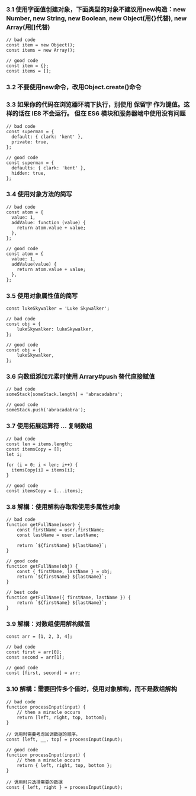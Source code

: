 ### 3.1 使用字面值创建对象，下面类型的对象不建议用new构造：new Number, new String, new Boolean, new Object(用{}代替), new Array(用[]代替)
```
// bad code
const item = new Object();
const items = new Array();

// good code
const item = {};
const items = [];
```

### 3.2 不要使用new命令，改用Object.create()命令

### 3.3 如果你的代码在浏览器环境下执行，别使用 保留字 作为键值。这样的话在 IE8 不会运行。 但在 ES6 模块和服务器端中使用没有问题
```
// bad code
const superman = {
  default: { clark: 'kent' },
  private: true,
};

// good code
const superman = {
  defaults: { clark: 'kent' },
  hidden: true,
};
```

### 3.4 使用对象方法的简写
```
// bad code
const atom = {
  value: 1,
  addValue: function (value) {
    return atom.value + value;
  },
};

// good code
const atom = {
  value: 1,
  addValue(value) {
    return atom.value + value;
  },
};
```

### 3.5 使用对象属性值的简写
```
const lukeSkywalker = 'Luke Skywalker';

// bad code
const obj = {
    lukeSkywalker: lukeSkywalker,
};

// good code
const obj = {
    lukeSkywalker,
};
```

### 3.6 向数组添加元素时使用 Arrary#push 替代直接赋值
```
// bad code
someStack[someStack.length] = 'abracadabra';

// good code
someStack.push('abracadabra');
```

### 3.7 使用拓展运算符 ... 复制数组
```
// bad code
const len = items.length;
const itemsCopy = [];
let i;

for (i = 0; i < len; i++) {
  itemsCopy[i] = items[i];
}

// good code
const itemsCopy = [...items];
```

### 3.8 解構：使用解构存取和使用多属性对象
```
// bad code
function getFullName(user) {
    const firstName = user.firstName;
    const lastName = user.lastName;

    return `${firstName} ${lastName}`;
}

// good code
function getFullName(obj) {
    const { firstName, lastName } = obj;
    return `${firstName} ${lastName}`;
}

// best code
function getFullName({ firstName, lastName }) {
    return `${firstName} ${lastName}`;
}
```

### 3.9 解構：对数组使用解构赋值
```
const arr = [1, 2, 3, 4];

// bad code
const first = arr[0];
const second = arr[1];

// good code
const [first, second] = arr;
```

### 3.10 解構：需要回传多个值时，使用对象解构，而不是数组解构
```
// bad code
function processInput(input) {
    // then a miracle occurs
    return [left, right, top, bottom];
}

// 调用时需要考虑回调数据的顺序。
const [left, __, top] = processInput(input);

// good code
function processInput(input) {
    // then a miracle occurs
    return { left, right, top, bottom };
}

// 调用时只选择需要的数据
const { left, right } = processInput(input);

```





